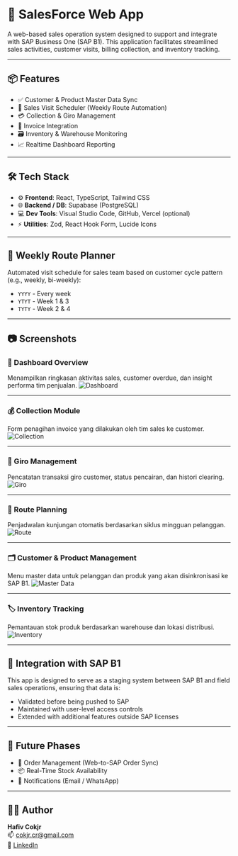 # 🚀 SalesForce Web App

A web-based sales operation system designed to support and integrate with SAP Business One (SAP B1). This application facilitates streamlined sales activities, customer visits, billing collection, and inventory tracking.

---

## 📦 Features

- ✅ Customer & Product Master Data Sync
- 📍 Sales Visit Scheduler (Weekly Route Automation)
- 💳 Collection & Giro Management
- 🧾 Invoice Integration
- 🗃️ Inventory & Warehouse Monitoring
- 📈 Realtime Dashboard Reporting

---

## 🛠️ Tech Stack

- ⚙️ **Frontend**: React, TypeScript, Tailwind CSS
- 🌐 **Backend / DB**: Supabase (PostgreSQL)
- 💻 **Dev Tools**: Visual Studio Code, GitHub, Vercel (optional)
- ⚡ **Utilities**: Zod, React Hook Form, Lucide Icons

---

## 📅 Weekly Route Planner

Automated visit schedule for sales team based on customer cycle pattern (e.g., weekly, bi-weekly):

- `YYYY` - Every week  
- `YTYT` - Week 1 & 3  
- `TYTY` - Week 2 & 4  

---

## 📷 Screenshots

### 🧭 Dashboard Overview
Menampilkan ringkasan aktivitas sales, customer overdue, dan insight performa tim penjualan.
![Dashboard](./screenshots/dashboard.png)

---

### 💰 Collection Module
Form penagihan invoice yang dilakukan oleh tim sales ke customer.
![Collection](./screenshots/collection.png)

---

### 🧾 Giro Management
Pencatatan transaksi giro customer, status pencairan, dan histori clearing.
![Giro](./screenshots/giro.png)

---

### 📅 Route Planning
Penjadwalan kunjungan otomatis berdasarkan siklus mingguan pelanggan.
![Route](./screenshots/route.png)

---

### 🗂️ Customer & Product Management
Menu master data untuk pelanggan dan produk yang akan disinkronisasi ke SAP B1.
![Master Data](./screenshots/masterdata.png)

---

### 🏷️ Inventory Tracking
Pemantauan stok produk berdasarkan warehouse dan lokasi distribusi.
![Inventory](./screenshots/inventory.png)

---

## 🔌 Integration with SAP B1

This app is designed to serve as a staging system between SAP B1 and field sales operations, ensuring that data is:

- Validated before being pushed to SAP
- Maintained with user-level access controls
- Extended with additional features outside SAP licenses

---

## 📍 Future Phases

- 📝 Order Management (Web-to-SAP Order Sync)
- 📦 Real-Time Stock Availability
- 📧 Notifications (Email / WhatsApp)

---

## 👨‍💻 Author

**Hafiv Cokjr**  
📫 cokjr.cr@gmail.com  
💼 [LinkedIn](https://www.linkedin.com/in/hafiv-rienaldy-9272a2197/)